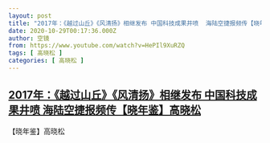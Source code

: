 ```yaml
---
layout: post
title: "2017年：《越过山丘》《风清扬》相继发布 中国科技成果井喷  海陆空捷报频传【晓年鉴】高晓松"
date: 2020-10-29T00:17:36.000Z
author: 空镜
from: https://www.youtube.com/watch?v=HePIl9XuRZQ
tags: [ 高晓松 ]
categories: [ 高晓松 ]
---
```

<!--1603930656000-->
[2017年：《越过山丘》《风清扬》相继发布 中国科技成果井喷  海陆空捷报频传【晓年鉴】高晓松](https://www.youtube.com/watch?v=HePIl9XuRZQ)
------

<div>
【晓年鉴】高晓松
</div>

